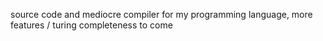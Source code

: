 source code and mediocre compiler for my programming language, more features / turing completeness to come

